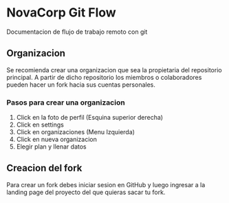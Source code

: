 # NovaCorp Git Flow

Documentacion de flujo de trabajo remoto con git

## Organizacion

Se recomienda crear una organizacion que sea la propietaria del repositorio principal. A partir
de dicho repositorio los miembros o colaboradores pueden hacer un fork hacia sus cuentas
personales.


### Pasos para crear una organizacion

1. Click en la foto de perfil (Esquina superior derecha)
2. Click en settings
3. Click en organizaciones (Menu Izquierda)
4. Click en nueva organizacion
5. Elegir plan y llenar datos

## Creacion del fork

Para crear un fork debes iniciar sesion en GitHub y luego ingresar a la landing page del 
proyecto del que quieras sacar tu fork.